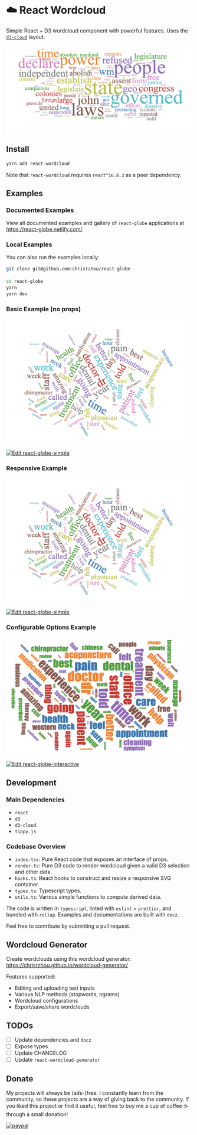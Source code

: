 # ☁️ React Wordcloud

Simple React + D3 wordcloud component with powerful features. Uses the [`d3-cloud`](https://github.com/jasondavies/d3-cloud) layout.

![image](https://github.com/chrisrzhou/react-wordcloud/raw/master/wordcloud.png)

## Install

```bash
yarn add react-wordcloud
```

Note that `react-wordcloud` requires `react^16.8.3` as a peer dependency.

## Examples

### Documented Examples

View all documented examples and gallery of `react-globe` applications at https://react-globe.netlify.com/.

### Local Examples

You can also run the examples locally:

```bash
git clone git@github.com:chrisrzhou/react-globe

cd react-globe
yarn
yarn dev
```

### Basic Example (no props)

<img src="/public/basic.png" width="500px" />

[![Edit react-globe-simple](https://codesandbox.io/static/img/play-codesandbox.svg)](https://codesandbox.io/s/bgov9)

### Responsive Example

<img src="/public/basic.png" width="500px" />

[![Edit react-globe-simple](https://codesandbox.io/static/img/play-codesandbox.svg)](https://codesandbox.io/s/55sb8)

### Configurable Options Example

<img src="/public/options.png" width="500px" />

[![Edit react-globe-interactive](https://codesandbox.io/static/img/play-codesandbox.svg)](https://codesandbox.io/s/fnk8w)

## Development

### Main Dependencies

- `react`
- `d3`
- `d3-cloud`
- `tippy.js`

### Codebase Overview

- `index.tsx`: Pure React code that exposes an interface of props.
- `render.ts`: Pure D3 code to render wordcloud given a valid D3 selection and other data.
- `hooks.ts`: React hooks to construct and resize a responsive SVG container.
- `types.ts`: Typescript types.
- `utils.ts`: Various simple functions to compute derived data.

The code is written in `typescript`, linted with `eslint` + `prettier`, and bundled with `rollup`. Examples and documentations are built with `docz`.

Feel free to contribute by submitting a pull request.

## Wordcloud Generator

Create wordclouds using this wordcloud generator: https://chrisrzhou.github.io/wordcloud-generator/

Features supported:

- Editing and uploading text inputs
- Various NLP methods (stopwords, ngrams)
- Wordcloud configurations
- Export/save/share wordclouds

## TODOs

- [ ] Update dependencies and `docz`
- [ ] Expose types
- [ ] Update CHANGELOG
- [ ] Update `react-wordcloud-generator`

## Donate

My projects will always be (ads-)free. I constantly learn from the community, so these projects are a way of giving back to the community. If you liked this project or find it useful, feel free to buy me a cup of coffee ☕️ through a small donation!

[![paypal](https://img.shields.io/badge/Donate-PayPal-green.svg)](https://www.paypal.me/chrisrzhou/5)

